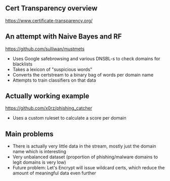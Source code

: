 ## Cert Transparency overview

https://www.certificate-transparency.org/

## An attempt with Naive Bayes and RF

https://github.com/sulliwan/mustmets

* Uses Google safebrowsing and various DNSBL-s to check domains for blacklists
* Takes a lexicon of "suspicious words"
* Converts the certstream to a binary bag of words per domain name
* Attempts to train classifiers on that data

## Actually working example

https://github.com/x0rz/phishing_catcher

* Uses a custom ruleset to calculate a score per domain

## Main problems

* There is actually very little data in the stream, mostly just the domain name which is interesting
* Very unbalanced dataset (proportion of phishing/malware domains to legit domains is very low)
* Future problem: Let's Encrypt will issue wildcard certs, which reduce the amount of meaningful data even further
